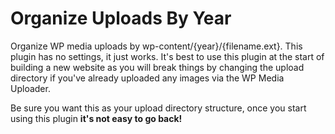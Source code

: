 # Organize Uploads By Year
Organize WP media uploads by wp-content/{year}/{filename.ext}. This plugin has no settings, it just works. It's best to use this plugin at the start of building a new website as you will break things by changing the upload directory if you've already uploaded any images via the WP Media Uploader.

Be sure you want this as your upload directory structure, once you start using this plugin **it's not easy to go back!**
